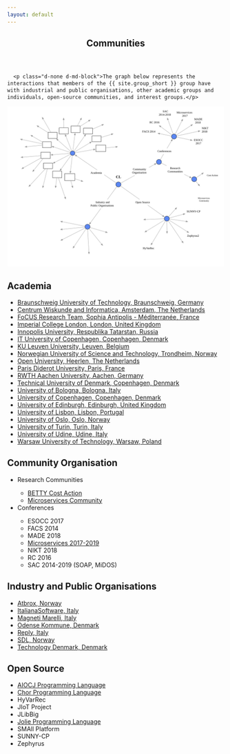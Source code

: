 ```yaml
---
layout: default
---
```


<article id="main"><header class="major container" markdown="1">

# Communities

</header><section class="wrapper card style4 container">
  <div class="content">
    <section>
    
      <p class="d-none d-md-block">The graph below represents the interactions that members of the {{ site.group_short }} group have with industrial and public organisations, other academic groups and individuals, open-source communities, and interest groups.</p>

<div class="col-12 center d-none d-md-block">
<object class="col-12" data="/images/communities/communities.svg" type="image/svg+xml">
  <img src="/images/communities/communities.svg" />
</object>
</div>

<div class="row">
  <div class="col-md-12 col-lg-6">
    <h2>Academia</h2>
    <ul class="small">
      <li><a href="https://www.tu-braunschweig.de/">Braunschweig University of Technology, Braunschweig, Germany</a></li>
      <li><a href="https://www.cwi.nl/">Centrum Wiskunde and Informatica, Amsterdam, The Netherlands</a></li>
      <li><a href="https://www.inria.fr/en/teams/focus">FoCUS Research Team, Sophia Antipolis - Méditerranée, France</a></li>
      <li><a href="https://www.imperial.ac.uk/">Imperial College London, London, United Kingdom</a></li>
      <li><a href="https://university.innopolis.ru/">Innopolis University, Respublika Tatarstan, Russia</a></li>
      <li><a href="https://www.itu.dk/">IT University of Copenhagen, Copenhagen, Denmark</a></li>
      <li><a href="https://www.kuleuven.be/">KU Leuven University, Leuven, Belgium</a></li>
      <li><a href="https://www.ntnu.edu/">Norwegian University of Science and Technology, Trondheim, Norway</a></li>
      <li><a href="https://www.ou.nl/">Open University, Heerlen, The Netherlands</a></li>
      <li><a href="https://www.univ-paris-diderot.fr/">Paris Diderot University, Paris, France</a></li>
      <li><a href="http://www.rwth-aachen.de/">RWTH Aachen University, Aachen, Germany</a></li>
      <li><a href="http://www.dtu.dk/">Technical University of Denmark, Copenhagen, Denmark</a></li>
      <li><a href="http://www.unibo.it">University of Bologna, Bologna, Italy</a></li>
      <li><a href="https://www.ku.dk/">University of Copenhagen, Copenhagen, Denmark</a></li>
      <li><a href="https://www.ed.ac.uk/">University of Edinburgh, Edinburgh, United Kingdom</a></li>
      <li><a href="https://www.ulisboa.pt/">University of Lisbon, Lisbon, Portugal</a></li>
      <li><a href="http://www.uio.no/">University of Oslo, Oslo, Norway</a></li>
      <li><a href="http://www.unito.it">University of Turin, Turin, Italy</a></li>
      <li><a href="http://www.uniud.it">University of Udine, Udine, Italy</a></li>
      <li><a href="https://www.pw.edu.pl/">Warsaw University of Technology, Warsaw, Poland</a></li>
    </ul>
  </div>
  <div class="col-md-12 col-lg-6">
    <h2>Community Organisation</h2>
    <ul>
      <li>Research Communities</li>
    <ul class="small">
    <li><a href="http://www.behavioural-types.eu/">BETTY Cost Action</a></li>
    <li><a href="http://microservices.sdu.dk/">Microservices Community</a></li>
    </ul>
    <li>Conferences</li>
      <ul class="small">
        <li>ESOCC 2017</li>
        <li>FACS 2014</li>
        <li>MADE 2018</li>
        <li><a href="http://conf-micro.services">Microservices 2017-2019</a></li>
        <li>NIKT 2018</li>
        <li>RC 2016</li>
        <li>SAC 2014-2019 (SOAP, MiDOS)</li>
      </ul>
    </ul>
  </div> 
  <div class="col-md-12 col-lg-6">
    <h2>Industry and Public Organisations</h2>
    <ul class="small">
      <li><a href="http://atbrox.com/">Atbrox, Norway</a></li>
      <li><a href="http://www.italianasoftware.com/">ItalianaSoftware, Italy</a></li>
      <li><a href="http://www.magnetimarelli.com/">Magneti Marelli, Italy</a></li>
      <li><a href="https://www.odense.dk/">Odense Kommune, Denmark</a></li>
      <li><a href="http://www.reply.com/">Reply, Italy</a></li>
      <li><a href="https://www.sdl.com/">SDL, Norway</a></li>
      <li><a href="https://technologydenmark.dk/">Technology Denmark, Denmark</a></li>
    </ul>
  </div>
  <div class="col-md-12 col-lg-6">
    <h2>Open Source</h2>
    <ul class="small">
      <li><a href="http://www.cs.unibo.it/projects/jolie/aiocj.html">AIOCJ Programming Language</a></li>
      <li><a href="http://www.chor-lang.org/">Chor Programming Language</a></li>
      <li>HyVarRec</li>
      <li>JIoT Project</li>
      <li>JLibBig</li>
      <li><a href="http://www.jolie.com/">Jolie Programming Language</a></li>
      <li>SMAll Platform</li>
      <li>SUNNY-CP</li>
      <li>Zephyrus</li>
    </ul>
  </div>
</div>

</section></div></section></article>